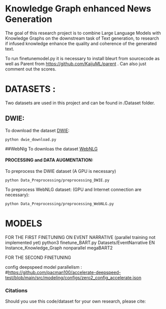 # Knowledge Graph enhanced News Generation
The goal of this research project is to combine Large Language Models with Knowledge Graphs on the downstream task of Text generation, to research if infused knowledge enhance the quality and coherence of the generated text.


To run finetunemodel.py it is necessary to install bleurt from sourcecode as well as Parent from https://github.com/KaijuML/parent . Can also just comment out the scores. 

# DATASETS :
Two datasets are used in this project and can be found in /Dataset folder. 



## DWIE:
To download the dataset [DWIE](https://www.sciencedirect.com/science/article/pii/S0306457321000662):
```
python dwie_download.py
```

##WebNlg
To downloas the dataset [WebNLG](https://gitlab.com/shimorina/webnlg-dataset/-/tree/master/release_v3.0)


#### PROCESSING and DATA AUGMENTATION:
To preprocess the DWIE dataset (A GPU is necessary)
```
python Data_Preprocessing/preprocessing_DWIE.py
```

To preprocess WebNLG dataset: (GPU and Internet connection are necessary):
```
python Data_Preprocessing/preprocessing_WebNLG.py
```




# MODELS
FOR THE FIRST FINETUNING ON EVENT NARRATIVE (parallel training not implemented yet)
python3 finetune_BART.py Datasets/EventNarrative EN Instance_Knowledge_Graph nonparallel megaBART2

FOR THE SECOND FINETUNING 


config deepspeed model parallelism : #https://github.com/pacman100/accelerate-deepspeed-test/blob/main/src/modeling/configs/zero2_config_accelerate.json




### Citations
Should you use this code/dataset for your own research, please cite: 
```

```


